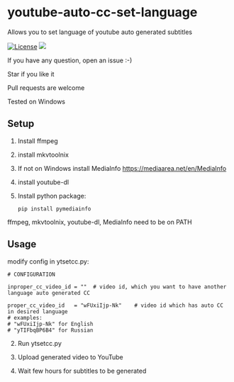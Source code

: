 # youtube-auto-cc-set-language
Allows you to set language of youtube auto generated subtitles


[![License](https://img.shields.io/badge/License-MIT-orange.svg)](https://github.com/Charlkie/PyMail/blob/master/LICENSE)
![](https://img.shields.io/badge/Version-Alpha%200.0.1-brightgreen.svg)


If you have any question, open an issue :-)

Star if you like it 

Pull requests are welcome

Tested on Windows

Setup
-----

1. Install ffmpeg
2. install mkvtoolnix
3. If not on Windows install MediaInfo
https://mediaarea.net/en/MediaInfo
4. install youtube-dl 
5. Install python package:

  
       pip install pymediainfo

    
ffmpeg, mkvtoolnix, youtube-dl, MediaInfo need to be on PATH

Usage
------------

modify config in ytsetcc.py:
    
    # CONFIGURATION

    inproper_cc_video_id = ""  # video id, which you want to have another language auto generated CC

    proper_cc_video_id   = "wFUxiIjp-Nk"    # video id which has auto CC in desired language 
    # examples: 
    # "wFUxiIjp-Nk" for English
    # "yTIFbqBP6B4" for Russian


2. Run  ytsetcc.py

3. Upload generated video to YouTube

4. Wait few hours for subtitles to be generated





